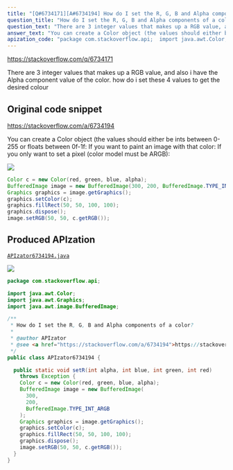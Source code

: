 ```yaml
---
title: "[Q#6734171][A#6734194] How do I set the R, G, B and Alpha components of a color?"
question_title: "How do I set the R, G, B and Alpha components of a color?"
question_text: "There are 3 integer values that makes up a RGB value, and also i have the Alpha component value of the color. how do i set these 4 values to get the desired colour"
answer_text: "You can create a Color object (the values should either be ints between 0-255 or floats between 0f-1f: If you want to paint an image with that color: If you only want to set a pixel (color model must be ARGB):"
apization_code: "package com.stackoverflow.api;  import java.awt.Color; import java.awt.Graphics; import java.awt.image.BufferedImage;  /**  * How do I set the R, G, B and Alpha components of a color?  *  * @author APIzator  * @see <a href=\"https://stackoverflow.com/a/6734194\">https://stackoverflow.com/a/6734194</a>  */ public class APIzator6734194 {    public static void setR(int alpha, int blue, int green, int red)     throws Exception {     Color c = new Color(red, green, blue, alpha);     BufferedImage image = new BufferedImage(       300,       200,       BufferedImage.TYPE_INT_ARGB     );     Graphics graphics = image.getGraphics();     graphics.setColor(c);     graphics.fillRect(50, 50, 100, 100);     graphics.dispose();     image.setRGB(50, 50, c.getRGB());   } }"
---
```


https://stackoverflow.com/q/6734171

There are 3 integer values that makes up a RGB value, and also i have the Alpha component value of the color. how do i set these 4 values to get the desired colour



## Original code snippet

https://stackoverflow.com/a/6734194

You can create a Color object (the values should either be ints between 0-255 or floats between 0f-1f:
If you want to paint an image with that color:
If you only want to set a pixel (color model must be ARGB):

<div class="code-logo"><img src="/stackoverflow.png" /></div>

```java
Color c = new Color(red, green, blue, alpha);
BufferedImage image = new BufferedImage(300, 200, BufferedImage.TYPE_INT_ARGB);
Graphics graphics = image.getGraphics(); 
graphics.setColor(c);
graphics.fillRect(50, 50, 100, 100);
graphics.dispose();
image.setRGB(50, 50, c.getRGB());
```

## Produced APIzation

[`APIzator6734194.java`](https://github.com/pasqualesalza/apization-temp/raw/main/data/search/APIzator6734194.java)

<div class="code-logo"><img src="/apizator.png" /></div>

```java
package com.stackoverflow.api;

import java.awt.Color;
import java.awt.Graphics;
import java.awt.image.BufferedImage;

/**
 * How do I set the R, G, B and Alpha components of a color?
 *
 * @author APIzator
 * @see <a href="https://stackoverflow.com/a/6734194">https://stackoverflow.com/a/6734194</a>
 */
public class APIzator6734194 {

  public static void setR(int alpha, int blue, int green, int red)
    throws Exception {
    Color c = new Color(red, green, blue, alpha);
    BufferedImage image = new BufferedImage(
      300,
      200,
      BufferedImage.TYPE_INT_ARGB
    );
    Graphics graphics = image.getGraphics();
    graphics.setColor(c);
    graphics.fillRect(50, 50, 100, 100);
    graphics.dispose();
    image.setRGB(50, 50, c.getRGB());
  }
}

```